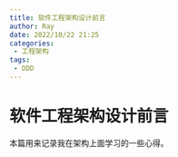 ```yaml
---
title: 软件工程架构设计前言
author: Ray
date: 2022/10/22 21:25
categories:
 - 工程架构
tags:
 - DDD
---
```

# 软件工程架构设计前言

本篇用来记录我在架构上面学习的一些心得。
